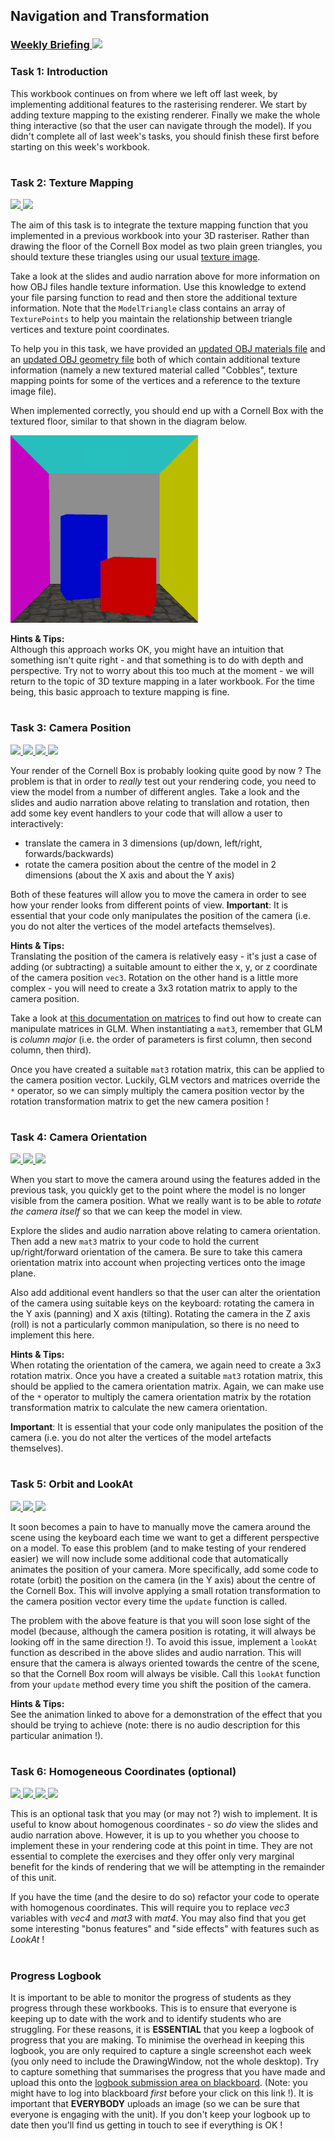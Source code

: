 ## Navigation and Transformation
### <a href='https://web.microsoftstream.com/channel/b84051cb-1dba-4cb4-a271-60cc6635f92f' target='_blank'> Weekly Briefing ![](../../resources/icons/briefing.png) </a>
### Task 1: Introduction


This workbook continues on from where we left off last week, by implementing additional features to the rasterising renderer. We start by adding texture mapping to the existing renderer. Finally we make the whole thing interactive (so that the user can navigate through the model). If you didn't complete all of last week's tasks, you should finish these first before starting on this week's workbook.  


# 
### Task 2: Texture Mapping
 <a href='02%20Texture%20Mapping/slides/segment-1.pdf' target='_blank'> ![](../../resources/icons/slides.png) </a> <a href='02%20Texture%20Mapping/audio/segment-1.mp4' target='_blank'> ![](../../resources/icons/audio.png) </a>

The aim of this task is to integrate the texture mapping function that you implemented in a previous workbook into your 3D rasteriser. Rather than drawing the floor of the Cornell Box model as two plain green triangles, you should texture these triangles using our usual <a href="models/texture.ppm" target="_blank">texture image</a>.

Take a look at the slides and audio narration above for more information on how OBJ files handle texture information. Use this knowledge to extend your file parsing function to read and then store the additional texture information. Note that the `ModelTriangle` class contains an array of `TexturePoints` to help you maintain the relationship between triangle vertices and texture point coordinates.

To help you in this task, we have provided an <a href="models/textured-cornell-box.mtl" target="_blank">updated OBJ materials file</a> and an <a href="models/textured-cornell-box.obj" target="_blank">updated OBJ geometry file</a> both of which contain additional texture information (namely a new textured material called "Cobbles", texture mapping points for some of the vertices and a reference to the texture image file).

When implemented correctly, you should end up with a Cornell Box with the textured floor, similar to that shown in the diagram below.  


![](02%20Texture%20Mapping/images/textured-floor.png)

**Hints & Tips:**  
Although this approach works OK, you might have an intuition that something isn't quite right - and that something is to do with depth and perspective. Try not to worry about this too much at the moment - we will return to the topic of 3D texture mapping in a later workbook. For the time being, this basic approach to texture mapping is fine.  


# 
### Task 3: Camera Position
 <a href='03%20Camera%20Position/slides/segment-1.pdf' target='_blank'> ![](../../resources/icons/slides.png) </a> <a href='03%20Camera%20Position/slides/segment-2.pdf' target='_blank'> ![](../../resources/icons/slides.png) </a> <a href='03%20Camera%20Position/audio/segment-1.mp4' target='_blank'> ![](../../resources/icons/audio.png) </a> <a href='03%20Camera%20Position/audio/segment-2.mp4' target='_blank'> ![](../../resources/icons/audio.png) </a>

Your render of the Cornell Box is probably looking quite good by now ? The problem is that in order to _really_ test out your rendering code, you need to view the model from a number of different angles. Take a look and the slides and audio narration above relating to translation and rotation, then add some key event handlers to your code that will allow a user to interactively:

- translate the camera in 3 dimensions (up/down, left/right, forwards/backwards)
- rotate the camera position about the centre of the model in 2 dimensions (about the X axis and about the Y axis)

Both of these features will allow you to move the camera in order to see how your render looks from different points of view. **Important**: It is essential that your code only manipulates the position of the camera (i.e. you do not alter the vertices of the model artefacts themselves).  


**Hints & Tips:**  
Translating the position of the camera is relatively easy - it's just a case of adding (or subtracting) a suitable amount to either the x, y, or z coordinate of the camera position `vec3`. Rotation on the other hand is a little more complex - you will need to create a 3x3 rotation matrix to apply to the camera position. 

Take a look at <a href="https://en.wikibooks.org/wiki/GLSL_Programming/Vector_and_Matrix_Operations" target="_blank">this documentation on matrices</a> to find out how to create can manipulate matrices in GLM. When instantiating a `mat3`, remember that GLM is _column major_ (i.e. the order of parameters is first column, then second column, then third).

Once you have created a suitable `mat3` rotation matrix, this can be applied to the camera position vector. Luckily, GLM vectors and matrices override the `*` operator, so we can simply multiply the camera position vector by the rotation transformation matrix to get the new camera position !  


# 
### Task 4: Camera Orientation
 <a href='04%20Camera%20Orientation/slides/segment-1.pdf' target='_blank'> ![](../../resources/icons/slides.png) </a> <a href='04%20Camera%20Orientation/audio/segment-1.mp4' target='_blank'> ![](../../resources/icons/audio.png) </a> <a href='04%20Camera%20Orientation/animation/segment-1.mp4' target='_blank'> ![](../../resources/icons/animation.png) </a>

When you start to move the camera around using the features added in the previous task, you quickly get to the point where the model is no longer visible from the camera position. What we really want is to be able to _rotate the camera itself_ so that we can keep the model in view.

Explore the slides and audio narration above relating to camera orientation. Then add a new `mat3` matrix to your code to hold the current up/right/forward orientation of the camera. Be sure to take this camera orientation matrix into account when projecting vertices onto the image plane.

Also add additional event handlers so that the user can alter the orientation of the camera using suitable keys on the keyboard: rotating the camera in the Y axis (panning) and X axis (tilting). Rotating the camera in the Z axis (roll) is not a particularly common manipulation, so there is no need to implement this here.

  


**Hints & Tips:**  
When rotating the orientation of the camera, we again need to create a 3x3 rotation matrix. Once you have a created a suitable `mat3` rotation matrix, this should be applied to the camera orientation matrix. Again, we can make use of the `*` operator to multiply the camera orientation matrix by the rotation transformation matrix to calculate the new camera orientation.

**Important**: It is essential that your code only manipulates the position of the camera (i.e. you do not alter the vertices of the model artefacts themselves).  


# 
### Task 5: Orbit and LookAt
 <a href='05%20Orbit%20and%20LookAt/slides/segment-1.pdf' target='_blank'> ![](../../resources/icons/slides.png) </a> <a href='05%20Orbit%20and%20LookAt/audio/segment-1.mp4' target='_blank'> ![](../../resources/icons/audio.png) </a> <a href='05%20Orbit%20and%20LookAt/animation/segment-1.mp4' target='_blank'> ![](../../resources/icons/animation.png) </a>

It soon becomes a pain to have to manually move the camera around the scene using the keyboard each time we want to get a different perspective on a model. To ease this problem (and to make testing of your rendered easier) we will now include some additional code that automatically animates the position of your camera. More specifically, add some code to rotate (orbit) the position on the camera (in the Y axis) about the centre of the Cornell Box. This will involve applying a small rotation transformation to the camera position vector every time the `update` function is called.

The problem with the above feature is that you will soon lose sight of the model (because, although the camera position is rotating, it will always be looking off in the same direction !). To avoid this issue, implement a `lookAt` function as described in the above slides and audio narration. This will ensure that the camera is always oriented towards the centre of the scene, so that the Cornell Box room will always be visible. Call this `lookAt` function from your `update` method every time you shift the position of the camera.  


**Hints & Tips:**  
See the animation linked to above for a demonstration of the effect that you should be trying to achieve (note: there is no audio description for this particular animation !).  


# 
### Task 6: Homogeneous Coordinates (optional)
 <a href='06%20Homogeneous%20Coordinates%20%28optional%29/slides/segment-1.pdf' target='_blank'> ![](../../resources/icons/slides.png) </a> <a href='06%20Homogeneous%20Coordinates%20%28optional%29/slides/segment-2.pdf' target='_blank'> ![](../../resources/icons/slides.png) </a> <a href='06%20Homogeneous%20Coordinates%20%28optional%29/audio/segment-1.mp4' target='_blank'> ![](../../resources/icons/audio.png) </a> <a href='06%20Homogeneous%20Coordinates%20%28optional%29/audio/segment-2.mp4' target='_blank'> ![](../../resources/icons/audio.png) </a>

This is an optional task that you may (or may not ?) wish to implement. It is useful to know about homogenous coordinates - so _do_ view the slides and audio narration above. However, it is up to you whether you choose to implement these in your rendering code at this point in time. They are not essential to complete the exercises and they offer only very marginal benefit for the kinds of rendering that we will be attempting in the remainder of this unit.

If you have the time (and the desire to do so) refactor your code to operate with homogenous coordinates. This will require you to replace _vec3_ variables with _vec4_ and _mat3_ with _mat4_. You may also find that you get some interesting "bonus features" and "side effects" with features such as _LookAt_ !  


# 
### Progress Logbook

It is important to be able to monitor the progress of students as they progress through these workbooks.
This is to ensure that everyone is keeping up to date with the work and to identify students who are struggling.
For these reasons, it is **ESSENTIAL** that you keep a logbook of progress that you are making.
To minimise the overhead in keeping this logbook, you are only required to capture a single screenshot each week
(you only need to include the DrawingWindow, not the whole desktop).
Try to capture something that summarises the progress that you have made and upload this onto the
[logbook submission area on blackboard](https://www.ole.bris.ac.uk/webapps/assignment/uploadAssignment?content_id=_4837989_1&course_id=_240795_1&group_id=&mode=cpview).
(Note: you might have to log into blackboard _first_ before your click on this link !).
It is important that **EVERYBODY** uploads an image (so we can be sure that everyone is engaging with the unit).
If you don't keep your logbook up to date then you'll find us getting in touch to see if everything is OK !